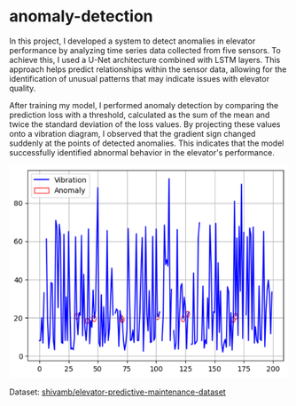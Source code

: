 # anomaly-detection
In this project, I developed a system to detect anomalies in elevator performance by analyzing time series data collected from five sensors. To achieve this, I used a U-Net architecture combined with LSTM layers. This approach helps predict relationships within the sensor data, allowing for the identification of unusual patterns that may indicate issues with elevator quality.

After training my model, I performed anomaly detection by comparing the prediction loss with a threshold, calculated as the sum of the mean and twice the standard deviation of the loss values. By projecting these values onto a vibration diagram, I observed that the gradient sign changed suddenly at the points of detected anomalies. This indicates that the model successfully identified abnormal behavior in the elevator's performance.

![image description](./assets/anomaly.png)

Dataset: [shivamb/elevator-predictive-maintenance-dataset](https://www.kaggle.com/datasets/shivamb/elevator-predictive-maintenance-dataset)